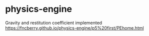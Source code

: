 # physics-engine
Gravity and restitution coefficient implemented
https://fncberry.github.io/physics-engine/p5%20first/PEhome.html
